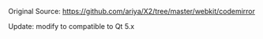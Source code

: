 Original Source:
    https://github.com/ariya/X2/tree/master/webkit/codemirror

Update:
    modify to compatible to Qt 5.x

